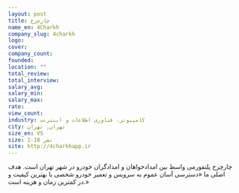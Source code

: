 ```yaml
---
layout: post
title: چارچرخ
name_en: 4Charkh
company_slug: 4charkh
logo: 
cover: 
company_count:
founded:
location: ""
total_review: 
total_interview: 
salary_avg: 
salary_min: 
salary_max: 
rate: 
view_count: 
industry: کامپیوتر، فناوری اطلاعات و اینترنت
city: تهران, تهران
size_en: VS
size: 1-10 نفر
site: http://4charkhapp.ir
---
```


چارچرخ پلتفورمی واسط بین امدادخواهان و امدادگران خودرو در شهر تهران است. هدف اصلی ما «دسترسی آسان عموم به سرویس و تعمیر خودرو شخصی با بهترین کیفیت و در کمترین زمان و هزینه است.»
